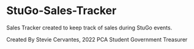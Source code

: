 # StuGo-Sales-Tracker
Sales Tracker created to keep track of sales during StuGo events.

Created By Stevie Cervantes, 2022 PCA Student Government Treasurer 
